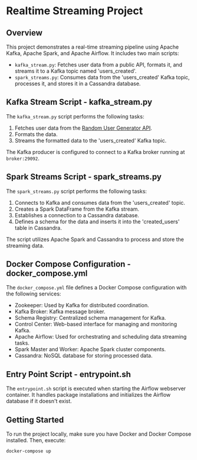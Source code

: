# Realtime Streaming Project

## Overview

This project demonstrates a real-time streaming pipeline using Apache Kafka, Apache Spark, and Apache Airflow. It includes two main scripts:

- `kafka_stream.py`: Fetches user data from a public API, formats it, and streams it to a Kafka topic named 'users_created'.
- `spark_streams.py`: Consumes data from the 'users_created' Kafka topic, processes it, and stores it in a Cassandra database.

## Kafka Stream Script - kafka_stream.py

The `kafka_stream.py` script performs the following tasks:

1. Fetches user data from the [Random User Generator API](https://randomuser.me/api/).
2. Formats the data.
3. Streams the formatted data to the 'users_created' Kafka topic.

The Kafka producer is configured to connect to a Kafka broker running at `broker:29092`.

## Spark Streams Script - spark_streams.py

The `spark_streams.py` script performs the following tasks:

1. Connects to Kafka and consumes data from the 'users_created' topic.
2. Creates a Spark DataFrame from the Kafka stream.
3. Establishes a connection to a Cassandra database.
4. Defines a schema for the data and inserts it into the 'created_users' table in Cassandra.

The script utilizes Apache Spark and Cassandra to process and store the streaming data.

## Docker Compose Configuration - docker_compose.yml

The `docker_compose.yml` file defines a Docker Compose configuration with the following services:

- Zookeeper: Used by Kafka for distributed coordination.
- Kafka Broker: Kafka message broker.
- Schema Registry: Centralized schema management for Kafka.
- Control Center: Web-based interface for managing and monitoring Kafka.
- Apache Airflow: Used for orchestrating and scheduling data streaming tasks.
- Spark Master and Worker: Apache Spark cluster components.
- Cassandra: NoSQL database for storing processed data.

## Entry Point Script - entrypoint.sh

The `entrypoint.sh` script is executed when starting the Airflow webserver container. It handles package installations and initializes the Airflow database if it doesn't exist.

## Getting Started

To run the project locally, make sure you have Docker and Docker Compose installed. Then, execute:

```bash
docker-compose up
